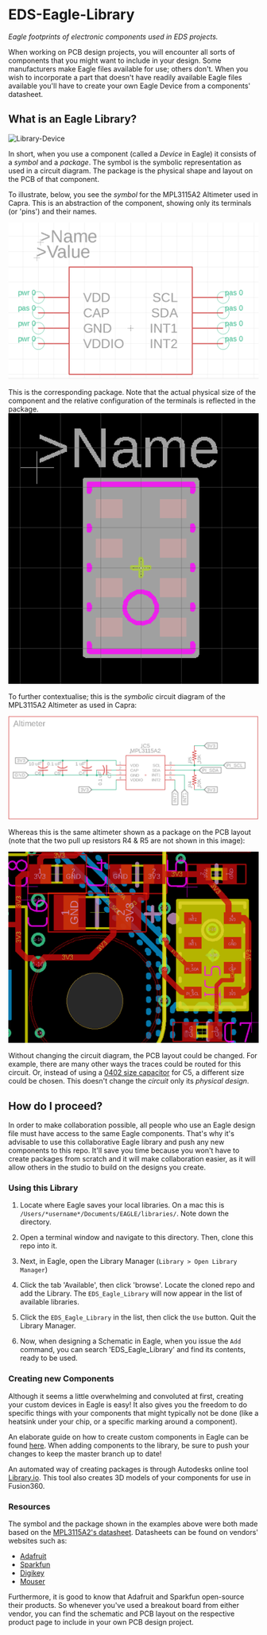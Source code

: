 # EDS-Eagle-Library
_Eagle footprints of electronic components used in EDS projects._

When working on PCB design projects, you will encounter all sorts of components that you might want to include in your design. Some manufacturers make Eagle files available for use; others don't. When you wish to incorporate a part that doesn't have readily available Eagle files available you'll have to create your own Eagle Device from a components' datasheet.

## What is an Eagle Library?

![Library-Device](https://www.autodesk.com/products/eagle/blog/wp-content/uploads/2017/03/2017-03-08_14-58-22-1.png)

In short, when you use a component (called a *Device* in Eagle) it consists of a *symbol* and a *package*. The symbol is the symbolic representation as used in a circuit diagram. The package is the physical shape and layout on the PCB of that component.

To illustrate, below, you see the *symbol* for the MPL3115A2 Altimeter used in Capra. This is an abstraction of the component, showing only its terminals (or 'pins') and their names.

![MPL3115A2 symbol](https://raw.githubusercontent.com/EverydayDesignStudio/guides/master/EagleSymbol1.png)

This is the corresponding package. Note that the actual physical size of the component and the relative configuration of the terminals is reflected in the package.
![MPL3115A2 symbol](https://raw.githubusercontent.com/EverydayDesignStudio/guides/master/EaglePackage1.png)

To further contextualise; this is the *symbolic* circuit diagram of the MPL3115A2 Altimeter as used in Capra:

![Eagle Symbol](https://raw.githubusercontent.com/EverydayDesignStudio/guides/master/EagleSymbol2.png)

Whereas this is the same altimeter shown  as a package on the PCB layout (note that the two pull up resistors R4 & R5 are not shown in this image):

![Eagle Package](https://raw.githubusercontent.com/EverydayDesignStudio/guides/master/EaglePackage2.png)

Without changing the circuit diagram, the PCB layout could be changed. For example, there are many other ways the traces could be routed for this circuit. Or, instead of using a [0402 size capacitor](http://www.resistorguide.com/resistor-sizes-and-packages/) for C5, a different size could be chosen. This doesn't change the *circuit* only its *physical design*.

## How do I proceed?
In order to make collaboration possible, all people who use an Eagle design file must have access to the same Eagle components. That's why it's advisable to use this collaborative Eagle library and push any new components to this repo. It'll save you time because you won't have to create packages from scratch and it will make collaboration easier, as it will allow others in the studio to build on the designs you create.

### Using this Library

1. Locate where Eagle saves your local libraries. On a mac this is `/Users/*username*/Documents/EAGLE/libraries/`. Note down the directory.

2. Open a terminal window and navigate to this directory. Then, clone this repo into it.

3. Next, in Eagle, open the Library Manager (`Library > Open Library Manager`)

4. Click the tab 'Available', then click 'browse'. Locate the cloned repo and add the Library. The `EDS_Eagle_Library` will now appear in the list of available libraries.

5. Click the `EDS_Eagle_Library` in the list, then click the `Use` button. Quit the Library Manager.

6. Now, when designing a Schematic in Eagle, when you issue the `Add` command, you can search 'EDS_Eagle_Library' and find its contents, ready to be used.

### Creating new Components

Although it seems a little overwhelming and convoluted at first, creating your custom devices in Eagle is easy! It also gives you the freedom to do specific things with your components that might typically not be done (like a heatsink under your chip, or a specific marking around a component).

An elaborate guide on how to create custom components in Eagle can be found [here](https://www.autodesk.com/products/eagle/blog/library-basics-part-1-creating-first-package-autodesk-eagle/). When adding components to the library, be sure to push your changes to keep the master branch up to date!

An automated way of creating packages is through Autodesks online tool [Library.io](https://library.io/). This tool also creates 3D models of your components for use in Fusion360.

### Resources

The symbol and the package shown in the examples above were both made based on the [MPL3115A2's datasheet](https://cdn.sparkfun.com/datasheets/Sensors/Pressure/MPL3115A2.pdf). Datasheets can be found on vendors' websites such as:
- [Adafruit](https://www.adafruit.com/)
- [Sparkfun](https://www.sparkfun.com/)
- [Digikey](https://www.digikey.ca/)
- [Mouser](https://www.mouser.ca/)

Furthermore, it is good to know that Adafruit and Sparkfun open-source their products. So whenever you've used a breakout board from either vendor, you can find the schematic and PCB layout on the respective product page to include in your own PCB design project.
